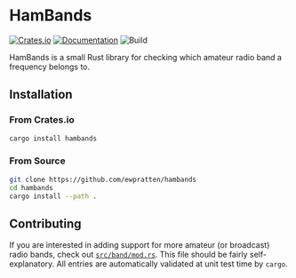 # HamBands
[![Crates.io](https://img.shields.io/crates/v/hambands)](https://crates.io/crates/hambands) [![Documentation](https://docs.rs/hambands/badge.svg)](https://docs.rs/hambands) ![Build](https://github.com/Ewpratten/hambands/workflows/Build/badge.svg)

HamBands is a small Rust library for checking which amateur radio band a frequency belongs to.

## Installation

### From Crates.io

```sh
cargo install hambands
```

### From Source

```sh
git clone https://github.com/ewpratten/hambands
cd hambands
cargo install --path .
```

## Contributing

If you are interested in adding support for more amateur (or broadcast) radio bands, check out [`src/band/mod.rs`](https://github.com/Ewpratten/hambands/blob/master/src/band/mod.rs). This file should be fairly self-explanatory. All entries are automatically validated at unit test time by `cargo`.

